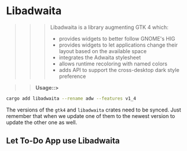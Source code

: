 # **Libadwaita**

>>> Libadwaita is a library augmenting GTK 4 which:
>>>* provides widgets to better follow GNOME's HIG
>>>* provides widgets to let applications change their layout based on the available space
>>>* integrates the Adwaita stylesheet
>>>* allows runtime recoloring with named colors
>>>* adds API to support the cross-desktop dark style preference

>> **Usage::>**
```bash
cargo add libadwaita --rename adw --features v1_4
```

The versions of the `gtk4` and `libadwaita` crates need to be synced. Just remember that when we update one of them to the newest version to update the other one as well.

## **Let To-Do App use Libadwaita**


